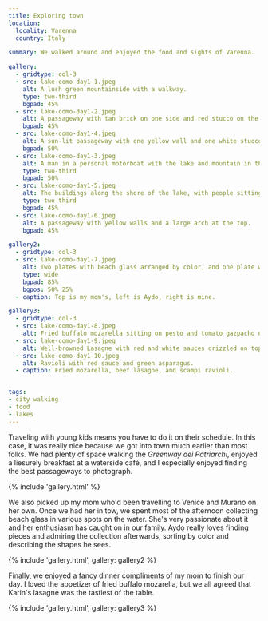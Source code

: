 ```yaml
---
title: Exploring town
location:
  locality: Varenna
  country: Italy

summary: We walked around and enjoyed the food and sights of Varenna.

gallery:
  - gridtype: col-3
  - src: lake-como-day1-1.jpeg
    alt: A lush green mountainside with a walkway.
    type: two-third
    bgpad: 45%
  - src: lake-como-day1-2.jpeg
    alt: A passageway with tan brick on one side and red stucco on the other.
    bgpad: 45%
  - src: lake-como-day1-4.jpeg
    alt: A sun-lit passageway with one yellow wall and one white stucco.
    bgpad: 50%
  - src: lake-como-day1-3.jpeg
    alt: A man in a personal motorboat with the lake and mountain in the background.
    type: two-third
    bgpad: 50%
  - src: lake-como-day1-5.jpeg
    alt: The buildings along the shore of the lake, with people sitting on the steps leading to the water.
    type: two-third
    bgpad: 45%
  - src: lake-como-day1-6.jpeg
    alt: A passageway with yellow walls and a large arch at the top.
    bgpad: 45%

gallery2:
  - gridtype: col-3
  - src: lake-como-day1-7.jpeg
    alt: Two plates with beach glass arranged by color, and one plate with all the pieces mixed together
    type: wide
    bgpad: 85%
    bgpos: 50% 25%
  - caption: Top is my mom's, left is Aydo, right is mine.

gallery3:
  - gridtype: col-3
  - src: lake-como-day1-8.jpeg
    alt: Fried buffalo mozarella sitting on pesto and tomato gazpacho on a white plate
  - src: lake-como-day1-9.jpeg
    alt: Well-browned Lasagne with red and white sauces drizzled on top, sitting on a white plate.
  - src: lake-como-day1-10.jpeg
    alt: Ravioli with red sauce and green asparagus.
  - caption: Fried mozarella, beef lasagne, and scampi ravioli.


tags:
- city walking
- food
- lakes
---
```


Traveling with young kids means you have to do it on their schedule. In this case, it was really nice because we got into town much earlier than most folks. We had plenty of space walking the <i lang="it">Greenway dei Patriarchi</i>, enjoyed a liesurely breakfast at a waterside café, and I especially enjoyed finding the best passageways to photograph.

{% include 'gallery.html' %}

We also picked up my mom who'd been travelling to Venice and Murano on her own. Once we had her in tow, we spent most of the afternoon collecting beach glass in various spots on the water. She's very passionate about it and her enthusiasm has caught on in our family. Aydo really loves finding pieces and admiring the collection afterwards, sorting by color and describing the shapes he sees.

{% include 'gallery.html', gallery: gallery2 %}

Finally, we enjoyed a fancy dinner compliments of my mom to finish our day. I loved the appetizer of fried buffalo mozarella, but we all agreed that Karin's lasagne was the tastiest of the table.

{% include 'gallery.html', gallery: gallery3 %}
